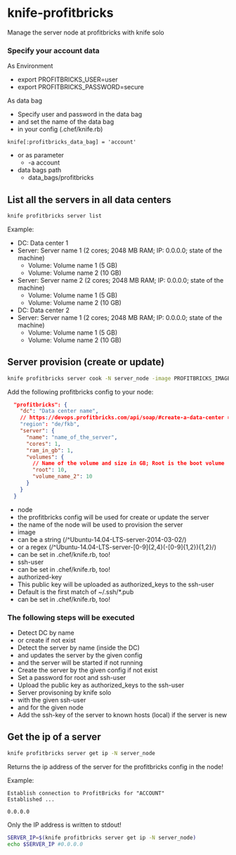 # knife-profitbricks
Manage the server node at profitbricks with knife solo

### Specify your account data
As Environment

 * export PROFITBRICKS_USER=user
 * export PROFITBRICKS_PASSWORD=secure

As data bag

 * Specify user and password in the data bag
 * and set the name of the data bag
  * in your config (.chef/knife.rb)

   ```
   knife[:profitbricks_data_bag] = 'account'
   ```

  * or as parameter
    * -a account
  * data bags path
    * data_bags/profitbricks

## List all the servers in all data centers

```bash
knife profitbricks server list
```

Example:

 * DC: Data center 1
  * Server: Server name 1 (2 cores; 2048 MB RAM; IP: 0.0.0.0; state of the machine)
     * Volume: Volume name 1 (5 GB)
     * Volume: Volume name 2 (10 GB)
  * Server: Server name 2 (2 cores; 2048 MB RAM; IP: 0.0.0.0; state of the machine)
     * Volume: Volume name 1 (5 GB)
     * Volume: Volume name 2 (10 GB)
 * DC: Data center 2
  * Server: Server name 1 (2 cores; 2048 MB RAM; IP: 0.0.0.0; state of the machine)
     * Volume: Volume name 1 (5 GB)
     * Volume: Volume name 2 (10 GB)

## Server provision (create or update)

```bash
knife profitbricks server cook -N server_node -image PROFITBRICKS_IMAGE_NAME -u SSH_USER -authorized-key ~/.ssh/id_rsa.pub
```

Add the following profitbricks config to your node:

```json
  "profitbricks": {
    "dc": "Data center name",
    // https://devops.profitbricks.com/api/soap/#create-a-data-center => locations
    "region": "de/fkb", 
    "server": {
      "name": "name_of_the_server",
      "cores": 1,
      "ram_in_gb": 1,
      "volumes": {
        // Name of the volume and size in GB; Root is the boot volume
        "root": 10, 
        "volume_name_2": 10
      }
    }
  }
```

 * node
  * the profitbricks config will be used for create or update the server
  * the name of the node will be used to provision the server
 * image
  * can be a string (/^Ubuntu-14.04-LTS-server-2014-03-02/)
  * or a regex (/^Ubuntu-14.04-LTS-server-[0-9]{2,4}(-[0-9]{1,2}){1,2}/)
  * can be set in .chef/knife.rb, too!
 * ssh-user
  * can be set in .chef/knife.rb, too!
 * authorized-key
  * This public key will be uploaded as authorized_keys to the ssh-user
  * Default is the first match of ~/.ssh/*.pub
  * can be set in .chef/knife.rb, too!

### The following steps will be executed

 * Detect DC by name
  * or create if not exist
 * Detect the server by name (inside the DC) 
  * and updates the server by the given config
  * and the server will be started if not running
 * Create the server by the given config if not exist
  * Set a password for root and ssh-user
  * Upload the public key as authorized_keys to the ssh-user
 * Server provisoning by knife solo
  * with the given ssh-user
  * and for the given node
 * Add the ssh-key of the server to known hosts (local) if the server is new

## Get the ip of a server

```bash
knife profitbricks server get ip -N server_node
```

Returns the ip address of the server for the profitbricks config in the node!

Example:

```
Establish connection to ProfitBricks for "ACCOUNT"
Established ...

0.0.0.0
```

Only the IP address is written to stdout!

```bash
SERVER_IP=$(knife profitbricks server get ip -N server_node)
echo $SERVER_IP #0.0.0.0
```
